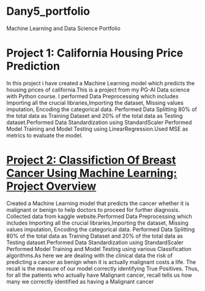 # Dany5_portfolio
Machine Learning and Data Science Portfolio
# Project 1: California Housing Price Prediction
  In this project i have created a Machine Learning model which predicts the housing prices of california.This is a project from my PG-AI Data science with Python course.
  I performed Data Preprocessing which includes Importing all the crucial libraries,Importing the dataset, Missing values imputation, Encoding the categorical data.
  Performed Data Splitting 80% of the total data as Training Dataset and 20% of the total data as Testing dataset.Performed Data Standardization using StandardScaler
  Performed Model Training and Model Testing using LinearRegression.Used MSE as metrics to evaluate the model.
  





# [Project 2: Classifiction Of Breast Cancer Using Machine Learning: Project Overview](https://github.com/Dany511/machinelearning_projects)
  Created a Machine Learning model that predicts the cancer whether it is malignant or benign to help doctors to proceed for further diagnosis.
  Collected data from kaggle website.Performed Data Preprocessing which includes Importing all the crucial libraries,Importing the dataset, Missing values imputation, Encoding the   categorical data.
  Performed Data Splitting 80% of the total data as Training Dataset and 20% of the total data as Testing dataset.Performed Data Standardization using StandardScaler
  Performed Model Training and Model Testing using various Classification algorithms.As here we are dealing with the clinical data the risk of predicting a cancer as benign         when it is actually malignant costs a life.
  The recall is the measure of our model correctly identifying True Positives. Thus, for all the patients who actually have Malignant cancer, recall tells us how many we correctly   identified as having a Malignant cancer
  
